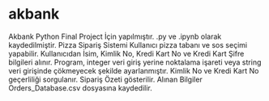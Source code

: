 # akbank
Akbank Python Final Project İçin yapılmıştır.
.py ve .ipynb olarak kaydedilmiştir.
 Pizza Sipariş Sistemi
 Kullanıcı pizza tabanı ve sos seçimi yapabilir. Kullanıcıdan İsim, Kimlik No, Kredi Kart No ve Kredi Kart Şifre bilgileri alınır.
 Program, integer veri giriş yerine noktalama işareti veya string veri girişinde çökmeyecek şekilde ayarlanmıştır.
 Kimlik No ve Kredi Kart No geçerliliği sorgulanır.
 Sipariş Özeti gösterilir.
 Alınan Bilgiler Orders_Database.csv dosyasına kaydedilir.
